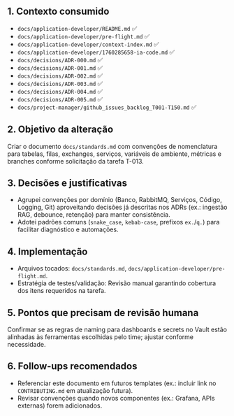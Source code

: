 ## 1. Contexto consumido
- `docs/application-developer/README.md` ✅
- `docs/application-developer/pre-flight.md` ✅
- `docs/application-developer/context-index.md` ✅
- `docs/application-developer/1760285658-ia-code.md` ✅
- `docs/decisions/ADR-000.md` ✅
- `docs/decisions/ADR-001.md` ✅
- `docs/decisions/ADR-002.md` ✅
- `docs/decisions/ADR-003.md` ✅
- `docs/decisions/ADR-004.md` ✅
- `docs/decisions/ADR-005.md` ✅
- `docs/project-manager/github_issues_backlog_T001-T150.md` ✅

## 2. Objetivo da alteração
Criar o documento `docs/standards.md` com convenções de nomenclatura para tabelas, filas, exchanges, serviços, variáveis de ambiente, métricas e branches conforme solicitação da tarefa T-013.

## 3. Decisões e justificativas
- Agrupei convenções por domínio (Banco, RabbitMQ, Serviços, Código, Logging, Git) aproveitando decisões já descritas nos ADRs (ex.: ingestão RAG, debounce, retenção) para manter consistência.
- Adotei padrões comuns (`snake_case`, `kebab-case`, prefixos `ex.`/`q.`) para facilitar diagnóstico e automações.

## 4. Implementação
- Arquivos tocados: `docs/standards.md`, `docs/application-developer/pre-flight.md`.
- Estratégia de testes/validação: Revisão manual garantindo cobertura dos itens requeridos na tarefa.

## 5. Pontos que precisam de revisão humana
Confirmar se as regras de naming para dashboards e secrets no Vault estão alinhadas às ferramentas escolhidas pelo time; ajustar conforme necessidade.

## 6. Follow-ups recomendados
- Referenciar este documento em futuros templates (ex.: incluir link no `CONTRIBUTING.md` em atualização futura).  
- Revisar convenções quando novos componentes (ex.: Grafana, APIs externas) forem adicionados.
